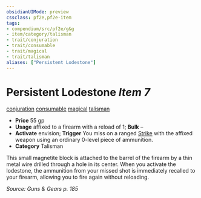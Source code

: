 ```yaml
---
obsidianUIMode: preview
cssclass: pf2e,pf2e-item
tags:
- compendium/src/pf2e/g&g
- item/category/talisman
- trait/conjuration
- trait/consumable
- trait/magical
- trait/talisman
aliases: ["Persistent Lodestone"]
---
```

# Persistent Lodestone *Item 7*  
[conjuration](../../../rules/traits/conjuration.md)  [consumable](../../../rules/traits/consumable.md)  [magical](../../../rules/traits/magical.md)  [talisman](../../../rules/traits/talisman.md)  

- **Price** 55 gp
- **Usage** affixed to a firearm with a reload of 1; **Bulk** –
- **Activate** envision; **Trigger** You miss on a ranged [Strike](../../../rules/actions/strike.md) with the affixed weapon using an ordinary 0-level piece of ammunition.
- **Category** Talisman

This small magnetite block is attached to the barrel of the firearm by a thin metal wire drilled through a hole in its center. When you activate the lodestone, the ammunition from your missed shot is immediately recalled to your firearm, allowing you to fire again without reloading.

*Source: Guns & Gears p. 185*